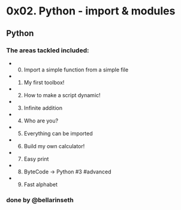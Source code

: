 # 0x02. Python - import & modules
## Python
### The areas tackled included:
* 0. Import a simple function from a simple file
* 1. My first toolbox!
* 2. How to make a script dynamic!
* 3. Infinite addition
* 4. Who are you?
* 5. Everything can be imported
* 6. Build my own calculator!
* 7. Easy print
* 8. ByteCode -> Python #3
#advanced
* 9. Fast alphabet

### done by @bellarinseth